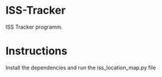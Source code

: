 # ISS-Tracker
ISS Tracker programm.

# Instructions
Install the dependencies and run the iss_location_map.py file

